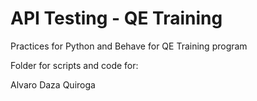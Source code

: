# API Testing - QE Training

Practices for Python and Behave for QE Training program

Folder for scripts and code for:

Alvaro Daza Quiroga